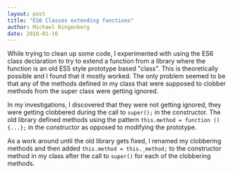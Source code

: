 ```yaml
---
layout: post
title: "ES6 Classes extending functions"
author: Michael Ringenberg
date: 2018-01-16
---
```


While trying to clean up some code, I experimented with using the ES6 class
declaration to try to extend a function from a library where the function
is an old ES5 style prototype based "class". This is theoretically possible
and I found that it mostly worked. The only problem seemed to be that any
of the methods defined in my class that were supposed to clobber methods from
the super class were getting ignored.

In my investigations, I discovered that they were not getting ignored, they
were getting clobbered during the call to `super();` in the constructor. The
old library defined methods using the pattern
`this.method = function () {...};` in the constructor as opposed to modifying
the prototype. 

As a work around until the old library gets fixed, I renamed my clobbering
methods and then added `this.method = this._method;` to the constructor
method in my class after the call to `super()` for each of the clobbering
methods.
